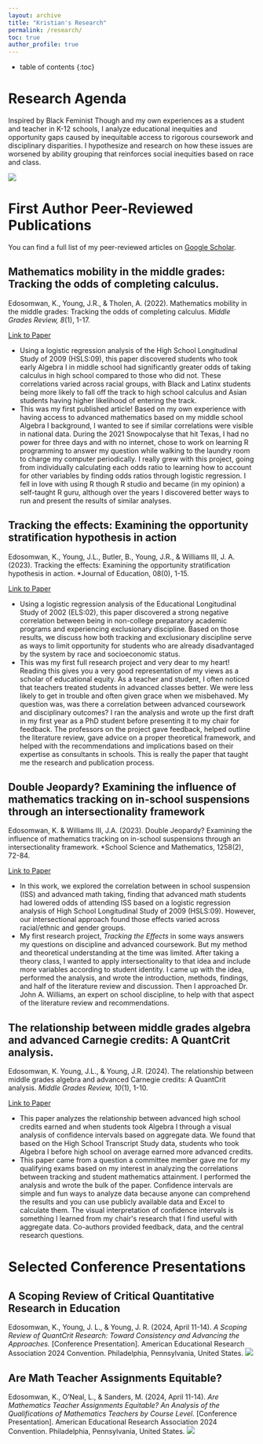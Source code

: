 ```yaml
---
layout: archive
title: "Kristian's Research"
permalink: /research/
toc: true
author_profile: true
---
```

* table of contents
{:toc}
# Research Agenda

Inspired by Black Feminist Though and my own experiences as a student and teacher in K-12 schools, I analyze educational inequities and opportunity gaps caused by inequitable access to rigorous coursework and disciplinary disparities. I hypothesize and research on how these issues are worsened by ability grouping that reinforces social inequities based on race and class. 

<image src = "https://github.com/kedosomwan/kedosomwan.github.io/assets/172934087/945a664b-e555-44bd-947e-3fac3c420978">

# First Author Peer-Reviewed Publications

You can find a full list of my peer-reviewed articles on [Google Scholar](https://scholar.google.com/citations?user=9EWCrkEAAAAJ&hl=en&oi=ao).

## Mathematics mobility in the middle grades: Tracking the odds of completing calculus.

Edosomwan, K., Young, J.R., & Tholen, A. (2022). Mathematics mobility in the middle grades: Tracking the odds of completing calculus. *Middle Grades Review, 8*(1), 1-17.

[Link to Paper](https://eric.ed.gov/?id=EJ1357744)
- Using a logistic regression analysis of the High School Longitudinal Study of 2009 (HSLS:09), this paper discovered students who took early Algebra I in middle school had significantly greater odds of taking calculus in high school compared to those who did not. These correlations varied across racial groups, with Black and Latinx students being more likely to fall off the track to high school calculus and Asian students having higher likelihood of entering the track. 
- This was my first published article! Based on my own experience with having access to advanced mathematics based on my middle school Algebra I background, I wanted to see if similar correlations were visible in national data. During the 2021 Snowpocalyse that hit Texas, I had no power for three days and with no internet, chose to work on learning R programming to answer my question while walking to the laundry room to charge my computer periodically. I really grew with this project, going from individually calculating each odds ratio to learning how to account for other variables by finding odds ratios through logistic regression. I fell in love with using R though R studio and became (in my opinion) a self-taught R guru, although over the years I discovered better ways to run and present the results of similar analyses.

## Tracking the effects: Examining the opportunity stratification hypothesis in action

Edosomwan, K., Young, J.L., Butler, B., Young, J.R., & Williams III, J. A. (2023). Tracking the effects: Examining the opportunity stratification hypothesis in action. *Journal of Education, 08(0), 1-15. 

[Link to Paper](https://doi.org/10.1177/00220574231168634)
- Using a logistic regression analysis of the Educational Longitudinal Study of 2002 (ELS:02), this paper discovered a strong negative correlation between being in non-college preparatory academic programs and experiencing exclusionary discipline. Based on those results, we discuss how both tracking and exclusionary discipline serve as ways to limit opportunity for students who are already disadvantaged by the system by race and socioeconomic status.
- This was my first full research project and very dear to my heart! Reading this gives you a very good representation of my views as a scholar of educational equity. As a teacher and student, I often noticed that teachers treated students in advanced classes better. We were less likely to get in trouble and often given grace when we misbehaved. My question was, was there a correlation between advanced coursework and disciplinary outcomes? I ran the analysis and wrote up the first draft in my first year as a PhD student before presenting it to my chair for feedback. The professors on the project gave feedback, helped outline the literature review, gave advice on a proper theoretical framework, and helped with the recommendations and implications based on their expertise as consultants in schools. This is really the paper that taught me the research and publication process.

## Double Jeopardy? Examining the influence of mathematics tracking on in-school suspensions through an intersectionality framework

Edosomwan, K. & Williams III, J.A. (2023). Double Jeopardy? Examining the influence of mathematics tracking on in-school suspensions through an intersectionality framework. *School Science and Mathematics, 1258(2), 72-84.

[Link to Paper](https://doi.org/10.1111/ssm.12607 )
- In this work, we explored the correlation between in school suspension (ISS) and advanced math taking, finding that advanced math students had lowered odds of attending ISS based on a logistic regression analysis of High School Longitudinal Study of 2009 (HSLS:09). However, our intersectional approach found those effects varied across racial/ethnic and gender groups.
- My first research project, *Tracking the Effects* in some ways answers my questions on discipline and advanced coursework. But my method and theoretical understanding at the time was limited. After taking a theory class, I wanted to apply intersectionality to that idea and include more variables according to student identity. I came up with the idea, performed the analysis, and wrote the introduction, methods, findings, and half of the literature review and discussion. Then I approached Dr. John A. Williams, an expert on school discipline, to help with that aspect of the literature review and recommendations.

## The relationship between middle grades algebra and advanced Carnegie credits: A QuantCrit analysis.

Edosomwan, K. Young, J.L., & Young, J.R. (2024). The relationship between middle grades algebra and advanced Carnegie credits: A QuantCrit analysis. *Middle Grades Review, 10*(1), 1-10.

[Link to Paper](https://scholarworks.uvm.edu/mgreview/vol10/iss1/3/) 
- This paper analyzes the relationship between advanced high school credits earned and when students took Algebra I through a visual analysis of confidence intervals based on aggregate data. We found that based on the High School Transcript Study data, students who took Algebra I before high school on average earned more advanced credits.
- This paper came from a question a committee member gave me for my qualifying exams based on my interest in analyzing the correlations between tracking and student mathematics attainment. I performed the analysis and wrote the bulk of the paper. Confidence intervals are simple and fun ways to analyze data because anyone can comprehend the results and you can use publicly available data and Excel to calculate them. The visual interpretation of confidence intervals is something I learned from my chair's research that I find useful with aggregate data. Co-authors provided feedback, data, and the central research questions.

# Selected Conference Presentations

## A Scoping Review of Critical Quantitative Research in Education

Edosomwan, K., Young, J. L., & Young, J. R. (2024, April 11-14). *A Scoping Review of QuantCrit Research: Toward Consistency and Advancing the Approaches.* [Conference Presentation]. American Educational Research Association 2024 Convention. Philadelphia, Pennsylvania, United States.
<image src = "https://github.com/kedosomwan/kedosomwan.github.io/assets/172934087/f291b78e-b68d-437c-aeaa-5693872e852a">

## Are Math Teacher Assignments Equitable?

Edosomwan, K., O’Neal, L., & Sanders, M. (2024, April 11-14). *Are Mathematics Teacher Assignments Equitable? An Analysis of the Qualifications of Mathematics Teachers by Course Level.* [Conference Presentation]. American Educational Research Association 2024 Convention. Philadelphia, Pennsylvania, United States.
<image src = "https://github.com/kedosomwan/kedosomwan.github.io/assets/172934087/81b909d7-ae34-42fb-9a9a-a859ea0b8583">
